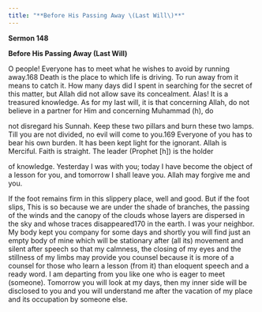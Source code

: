 ```yaml
---
title: "**Before His Passing Away \(Last Will\)**" 
---
```

**Sermon 148**

**Before His Passing Away \(Last Will\)**

<a id="page564"></a>O people\! Everyone has to meet what he wishes to avoid by running away\.168 Death is the place to which life is driving\. To run away from it means to catch it\. How many days did I spent in searching for the secret of this matter, but Allah did not allow save its concealment\. Alas\! It is a treasured knowledge\. As for my last will, it is that concerning Allah, do not believe in a partner for Him and concerning Muhammad \(h\), do

not disregard his Sunnah\. Keep these two pillars and burn these two lamps\. Till you are not divided, no evil will come to you\.169 Everyone of you has to bear his own burden\. It has been kept light for the ignorant\. Allah is Merciful\. Faith is straight\. The leader \(Prophet \[h\]\) is the holder

of knowledge\. Yesterday I was with you; today I have become the object of a lesson for you, and tomorrow I shall leave you\. Allah may forgive me and you\.

If the foot remains firm in this slippery place, well and good\. But if the foot slips, This is so because we are under the shade of branches, the passing of the winds and the canopy of the clouds whose layers are dispersed in the sky and whose traces disappeared170 in the earth\. I was your neighbor\. My body kept you company for some days and shortly you will find just an empty body of mine which will be stationary after \(all its\) movement and silent after speech so that my calmness, the closing of my eyes and the stillness of my limbs may provide you counsel because it is more of a counsel for those who learn a lesson \(from it\) than eloquent speech and a ready word\. I am departing from you like one who is eager to meet \(someone\)\. Tomorrow you will look at my days, then my inner side will be disclosed to you and you will understand me after the vacation of my place and its occupation by someone else\.

